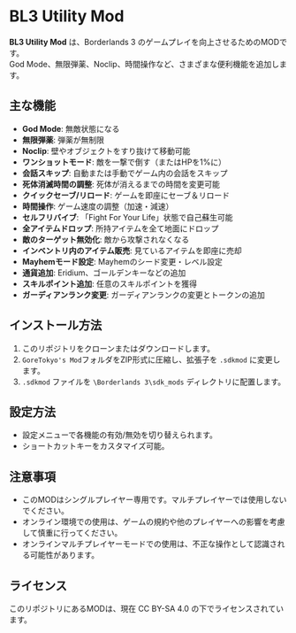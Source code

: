 # BL3 Utility Mod

**BL3 Utility Mod** は、Borderlands 3 のゲームプレイを向上させるためのMODです。  
God Mode、無限弾薬、Noclip、時間操作など、さまざまな便利機能を追加します。

## 主な機能
- **God Mode**: 無敵状態になる
- **無限弾薬**: 弾薬が無制限
- **Noclip**: 壁やオブジェクトをすり抜けて移動可能
- **ワンショットモード**: 敵を一撃で倒す（またはHPを1%に）
- **会話スキップ**: 自動または手動でゲーム内の会話をスキップ
- **死体消滅時間の調整**: 死体が消えるまでの時間を変更可能
- **クイックセーブ/リロード**: ゲームを即座にセーブ＆リロード
- **時間操作**: ゲーム速度の調整（加速・減速）
- **セルフリバイブ**: 「Fight For Your Life」状態で自己蘇生可能
- **全アイテムドロップ**: 所持アイテムを全て地面にドロップ
- **敵のターゲット無効化**: 敵から攻撃されなくなる
- **インベントリ内のアイテム販売**: 見ているアイテムを即座に売却
- **Mayhemモード設定**: Mayhemのシード変更・レベル設定
- **通貨追加**: Eridium、ゴールデンキーなどの追加
- **スキルポイント追加**: 任意のスキルポイントを獲得
- **ガーディアンランク変更**: ガーディアンランクの変更とトークンの追加

## インストール方法
1. このリポジトリをクローンまたはダウンロードします。
2. `GoreTokyo's Mod`フォルダをZIP形式に圧縮し、拡張子を `.sdkmod` に変更します。
3. `.sdkmod` ファイルを `\Borderlands 3\sdk_mods` ディレクトリに配置します。

## 設定方法
- 設定メニューで各機能の有効/無効を切り替えられます。
- ショートカットキーをカスタマイズ可能。

## 注意事項
- このMODはシングルプレイヤー専用です。マルチプレイヤーでは使用しないでください。
- オンライン環境での使用は、ゲームの規約や他のプレイヤーへの影響を考慮して慎重に行ってください。
- オンラインマルチプレイヤーモードでの使用は、不正な操作として認識される可能性があります。

## ライセンス
このリポジトリにあるMODは、現在 CC BY-SA 4.0 の下でライセンスされています。